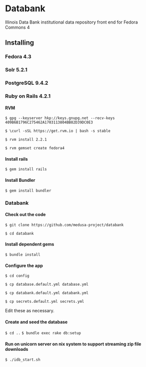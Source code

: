 # Databank
Illinois Data Bank institutional data repository front end for Fedora Commons 4

## Installing

### Fedora 4.3

### Solr 5.2.1

### PostgreSQL 9.4.2

### Ruby on Rails 4.2.1

#### RVM

`$ gpg --keyserver hkp://keys.gnupg.net --recv-keys 409B6B1796C275462A1703113804BB82D39DC0E3`

`$ \curl -sSL https://get.rvm.io | bash -s stable`

`$ rvm install 2.2.1`

`$ rvm gemset create fedora4`

#### Install rails

`$ gem install rails`

#### Install Bundler

`$ gem install bundler`

### Databank

#### Check out the code

`$ git clone https://github.com/medusa-project/databank`

`$ cd databank`

#### Install dependent gems

`$ bundle install`

#### Configure the app

`$ cd config`

`$ cp database.default.yml database.yml`

`$ cp databank.default.yml databank.yml`

`$ cp secrets.default.yml secrets.yml`

Edit these as necessary.

#### Create and seed the database 

`$ cd ..`
`$ bundle exec rake db:setup`


#### Run on unicorn server on nix system to support streaming zip file downloads

`$ ./idb_start.sh`


